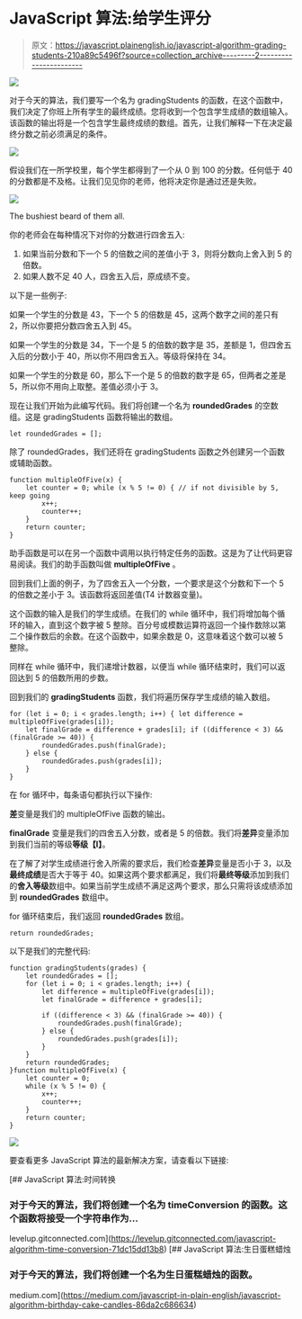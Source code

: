 # JavaScript 算法:给学生评分

> 原文：<https://javascript.plainenglish.io/javascript-algorithm-grading-students-210a89c5496f?source=collection_archive---------2----------------------->

![](img/8eee7839c99a38c2c7bd0292d238b521.png)

对于今天的算法，我们要写一个名为 gradingStudents 的函数，在这个函数中，我们决定了你班上所有学生的最终成绩。您将收到一个包含学生成绩的数组输入。该函数的输出将是一个包含学生最终成绩的数组。首先，让我们解释一下在决定最终分数之前必须满足的条件。

![](img/30c8c8bbf8a7b98d6e2fdaa50ead0f7d.png)

假设我们在一所学校里，每个学生都得到了一个从 0 到 100 的分数。任何低于 40 的分数都是不及格。让我们见见你的老师，他将决定你是通过还是失败。

![](img/021ffbe428122190bdb4c67c5bafe3a4.png)

The bushiest beard of them all.

你的老师会在每种情况下对你的分数进行四舍五入:

1.  如果当前分数和下一个 5 的倍数之间的差值小于 3，则将分数向上舍入到 5 的倍数。
2.  如果人数不足 40 人，四舍五入后，原成绩不变。

以下是一些例子:

如果一个学生的分数是 43，下一个 5 的倍数是 45，这两个数字之间的差只有 2，所以你要把分数四舍五入到 45。

如果一个学生的分数是 34，下一个是 5 的倍数的数字是 35，差额是 1，但四舍五入后的分数小于 40，所以你不用四舍五入。等级将保持在 34。

如果一个学生的分数是 60，那么下一个是 5 的倍数的数字是 65，但两者之差是 5，所以你不用向上取整。差值必须小于 3。

现在让我们开始为此编写代码。我们将创建一个名为 **roundedGrades** 的空数组。这是 gradingStudents 函数将输出的数组。

```
let roundedGrades = [];
```

除了 roundedGrades，我们还将在 gradingStudents 函数之外创建另一个函数或辅助函数。

```
function multipleOfFive(x) {
    let counter = 0; while (x % 5 != 0) { // if not divisible by 5, keep going
        x++;
        counter++;
    }
    return counter;
}
```

助手函数是可以在另一个函数中调用以执行特定任务的函数。这是为了让代码更容易阅读。我们的助手函数叫做 **multipleOfFive** 。

回到我们上面的例子，为了四舍五入一个分数，一个要求是这个分数和下一个 5 的倍数之差小于 3。该函数将返回差值(T4 计数器变量)。

这个函数的输入是我们的学生成绩。在我们的 while 循环中，我们将增加每个循环的输入，直到这个数字被 5 整除。百分号或模数运算符返回一个操作数除以第二个操作数后的余数。在这个函数中，如果余数是 0，这意味着这个数可以被 5 整除。

同样在 while 循环中，我们递增计数器，以便当 while 循环结束时，我们可以返回达到 5 的倍数所用的步数。

回到我们的 **gradingStudents** 函数，我们将遍历保存学生成绩的输入数组。

```
for (let i = 0; i < grades.length; i++) { let difference = multipleOfFive(grades[i]);
    let finalGrade = difference + grades[i]; if ((difference < 3) && (finalGrade >= 40)) {
        roundedGrades.push(finalGrade);
    } else {
        roundedGrades.push(grades[i]);
    }
}
```

在 for 循环中，每条语句都执行以下操作:

**差**变量是我们的 multipleOfFive 函数的输出。

**finalGrade** 变量是我们的四舍五入分数，或者是 5 的倍数。我们将**差异**变量添加到我们当前的等级**等级【I】**。

在了解了对学生成绩进行舍入所需的要求后，我们检查**差异**变量是否小于 3，以及**最终成绩**是否大于等于 40。如果这两个要求都满足，我们将**最终等级**添加到我们的**舍入等级**数组中。如果当前学生成绩不满足这两个要求，那么只需将该成绩添加到 **roundedGrades** 数组中。

for 循环结束后，我们返回 **roundedGrades** 数组。

```
return roundedGrades;
```

以下是我们的完整代码:

```
function gradingStudents(grades) {
    let roundedGrades = [];
    for (let i = 0; i < grades.length; i++) {
        let difference = multipleOfFive(grades[i]);
        let finalGrade = difference + grades[i];

        if ((difference < 3) && (finalGrade >= 40)) {
            roundedGrades.push(finalGrade);
        } else {
            roundedGrades.push(grades[i]);
        }
    }
    return roundedGrades;
}function multipleOfFive(x) {
    let counter = 0;
    while (x % 5 != 0) {
        x++;
        counter++;
    }
    return counter;
}
```

![](img/3ce7fa344bd947d41f3334469672cb4e.png)

要查看更多 JavaScript 算法的最新解决方案，请查看以下链接:

[](https://levelup.gitconnected.com/javascript-algorithm-time-conversion-71dc15dd13b8) [## JavaScript 算法:时间转换

### 对于今天的算法，我们将创建一个名为 timeConversion 的函数。这个函数将接受一个字符串作为…

levelup.gitconnected.com](https://levelup.gitconnected.com/javascript-algorithm-time-conversion-71dc15dd13b8) [](https://medium.com/javascript-in-plain-english/javascript-algorithm-birthday-cake-candles-86da2c686634) [## JavaScript 算法:生日蛋糕蜡烛

### 对于今天的算法，我们将创建一个名为生日蛋糕蜡烛的函数。

medium.com](https://medium.com/javascript-in-plain-english/javascript-algorithm-birthday-cake-candles-86da2c686634)